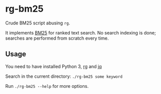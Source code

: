 # rg-bm25

Crude BM25 script abusing `rg`.

It implements [BM25](https://en.wikipedia.org/wiki/Okapi_BM25) for ranked text search.
No search indexing is done; searches are performed from scratch every time.

## Usage

You need to have installed Python 3,
[rg](https://github.com/BurntSushi/ripgrep#installation)
and [jq](https://github.com/jqlang/jq#installation)

Search in the current directory: `./rg-bm25 some keyword`

Run `./rg-bm25 --help` for more options.
